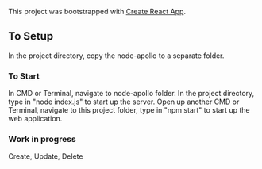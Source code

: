 This project was bootstrapped with [Create React App](https://github.com/facebook/create-react-app).

## To Setup

In the project directory, copy the node-apollo to a separate folder.

### To Start

In CMD or Terminal, navigate to node-apollo folder. In the project directory, type in "node index.js" to start up the server.
Open up another CMD or Terminal, navigate to this project folder, type in "npm start" to start up the web application.

### Work in progress

Create, Update, Delete
